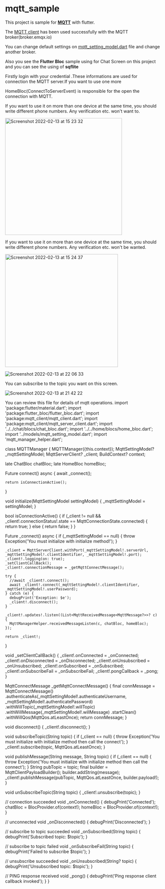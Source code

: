 # mqtt_sample
<p>This project is sample for  <a href="https://mqtt.org/"><B>MQTT</B></a> with flutter.</p>
<p>The <a href="https://pub.dev/packages/mqtt_client">MQTT client</a> has been used successfully with the MQTT broker(broker.emqx.io)</p>
<p>You can change default settings on <a href="https://github.com/okan-oz/mqtt_sample/blob/master/flutter_mqtt_chat_sample/lib/module/mqtt/models/mqtt_setting_model.dart">mqtt_setting_model.dart</a>  file and  change another broker.</p>
<p>Also you see the <B>Flutter Bloc</B> sample using for Chat Screen on this project and you can see the using of <B>sqflite</B></p>
<p>Firstly login with your credential .These informations are used for connection the MQTT server.If you want to use one more </p>

<p>HomeBloc(ConnectToServerEvent) is responsible for the open the connection with MQTT.</p>
<p>If you want to use it on more than one device at the same time, you should write different phone numbers. Any verification etc. won't want to.</p>
<img width="379" alt="Screenshot 2022-02-13 at 15 23 32" src="https://user-images.githubusercontent.com/62757704/153769769-9f60ba42-cb4e-4a78-b79e-ecd396f98109.png">
<p>If you want to use it on more than one device at the same time, you should write different phone numbers. Any verification etc. won't be wanted.</p>

<img width="366" alt="Screenshot 2022-02-13 at 15 24 37" src="https://user-images.githubusercontent.com/62757704/153770558-1d09abcf-775e-417e-a381-725bf517c146.png">

![Screenshot 2022-02-13 at 22 06 33](https://user-images.githubusercontent.com/62757704/153770678-d17922cc-73a0-4dae-a5c9-d3fa5d65aca7.png)

<p>You can subscribe to the topic you want on this screen.</p>

![Screenshot 2022-02-13 at 21 42 22](https://user-images.githubusercontent.com/62757704/153770799-ccb8740a-9e0c-495b-97ba-8f6c054c5d06.png)

You can review this file for details of mqtt operations.
import 'package:flutter/material.dart';
import 'package:flutter_bloc/flutter_bloc.dart';
import 'package:mqtt_client/mqtt_client.dart';
import 'package:mqtt_client/mqtt_server_client.dart';
import '../../chat/blocs/chat_bloc.dart';
import '../../home/blocs/home_bloc.dart';
import '../models/mqtt_setting_model.dart';
import 'mqtt_manager_helper.dart';


class MQTTManager {
  MQTTManager({this.context});
  MqttSettingModel? _mqttSettingModel;
  MqttServerClient? _client;
  BuildContext? context;

  late ChatBloc chatBloc;
  late HomeBloc homeBloc;

  Future<bool> connect() async {
    await _connect();

    return isConnectionActive();
  }

  void initialize(MqttSettingModel settingModel) {
    _mqttSettingModel = settingModel;
  }

  bool isConnectionActive() {
    if (_client != null && _client!.connectionStatus!.state == MqttConnectionState.connected) {
      return true;
    } else {
      return false;
    }
  }

  Future<MqttServerClient> _connect() async {
    if (_mqttSettingModel == null) {
      throw Exception('You must initialize with initialize method!');
    }

    _client = MqttServerClient.withPort(_mqttSettingModel!.serverUrl, _mqttSettingModel!.clientIdentifier, _mqttSettingModel!.port);
    _client!.logging(on: true);
    _setClientCallBack();
    _client!.connectionMessage = _getMqttConnectMessage();

    try {
      //await _client!.connect();
      await _client!.connect(_mqttSettingModel!.clientIdentifier, _mqttSettingModel!.userPassword);
    } catch (e) {
      debugPrint('Exception: $e');
      _client!.disconnect();
    }

    _client!.updates!.listen((List<MqttReceivedMessage<MqttMessage?>>? c) {
      MqttManagerHelper.receivedMessageListen(c, chatBloc, homeBloc);
    });

    return _client!;
  }

  void _setClientCallBack() {
    _client!.onConnected = _onConnected;
    _client!.onDisconnected = _onDisconnected;
    _client!.onUnsubscribed = _onUnsubscribed;
    _client!.onSubscribed = _onSubscribed;
    _client!.onSubscribeFail = _onSubscribeFail;
    _client!.pongCallback = _pong;
  }

  MqttConnectMessage _getMqttConnectMessage() {
    final connMessage = MqttConnectMessage()
        .authenticateAs(_mqttSettingModel!.authenticateUsername, _mqttSettingModel!.authenticatePassword)
        .withWillTopic(_mqttSettingModel!.willTopic)
        .withWillMessage(_mqttSettingModel!.willMessage)
        .startClean()
        .withWillQos(MqttQos.atLeastOnce);
    return connMessage;
  }

  void disconnect() {
    _client!.disconnect();
  }

  void subscribeTopic(String topic) {
    if (_client == null) {
      throw Exception('You must initialize with initialize method then call the connect');
    }
    _client!.subscribe(topic, MqttQos.atLeastOnce);
  }

  void publishMessage(String message, String topic) {
    if (_client == null) {
      throw Exception('You must initialize with initialize method then call the connect');
    }
    String pubTopic = topic;
    final builder = MqttClientPayloadBuilder();
    builder.addString(message);
    _client!.publishMessage(pubTopic, MqttQos.atLeastOnce, builder.payload!);
  }

  void unSubscribeTopic(String topic) {
    _client!.unsubscribe(topic);
  }

// connection succeeded
  void _onConnected() {
    debugPrint('Connected');
    chatBloc = BlocProvider.of<ChatBloc>(context!);
    homeBloc = BlocProvider.of<HomeBloc>(context!);
  }

// unconnected
  void _onDisconnected() {
    debugPrint('Disconnected');
  }

// subscribe to topic succeeded
  void _onSubscribed(String topic) {
    debugPrint('Subscribed topic: $topic');
  }

// subscribe to topic failed
  void _onSubscribeFail(String topic) {
    debugPrint('Failed to subscribe $topic');
  }

// unsubscribe succeeded
  void _onUnsubscribed(String? topic) {
    debugPrint('Unsubscribed topic: $topic');
  }

// PING response received
  void _pong() {
    debugPrint('Ping response client callback invoked');
  }
}

